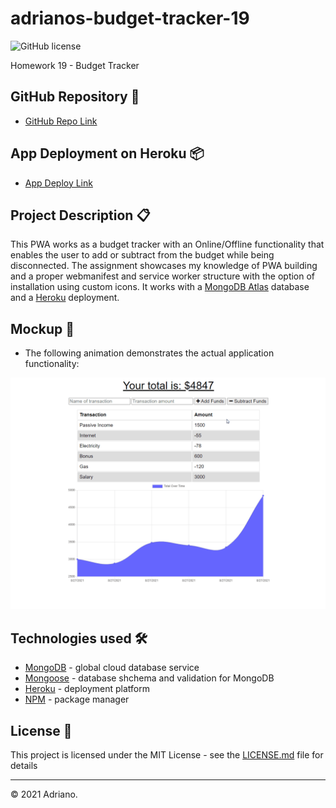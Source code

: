 # adrianos-budget-tracker-19
![GitHub license](https://img.shields.io/badge/license-MIT-green.svg)

Homework 19 -  Budget Tracker

## GitHub Repository 🚀

- [GitHub Repo Link](https://github.com/AdrianoArmen/adrianos-budget-tracker-19)

## App Deployment on Heroku 📦

- [App Deploy Link](https://safe-cliffs-79806.herokuapp.com/)

## Project Description 📋

This PWA works as a budget tracker with an Online/Offline functionality that enables the user to add or subtract from the budget while being disconnected. The assignment showcases my knowledge of PWA building and a proper webmanifest and service worker structure with the option of installation using custom icons. It works with a [MongoDB Atlas](https://www.mongodb.com/es/cloud/atlas/register) database and a [Heroku](https://dashboard.heroku.com/apps) deployment.


## Mockup 🔧

- The following animation demonstrates the actual application functionality:

![Basic navigation of the budget tracker showing some adding and substraction of funds](./readmeimg/appfunctionality.gif)

## Technologies used 🛠️

- [MongoDB](https://www.mongodb.com/es/cloud/atlas) - global cloud database service
- [Mongoose](https://mongoosejs.com/) - database shchema and validation for MongoDB
- [Heroku](https://dashboard.heroku.com/apps) - deployment platform
- [NPM](https://www.npmjs.com/) - package manager



## License 📄

This project is licensed under the MIT License - see the [LICENSE.md](LICENSE.md) file for details

---

© 2021 Adriano.

